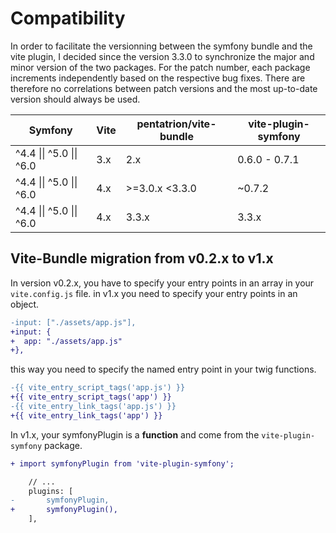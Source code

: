 # Compatibility

In order to facilitate the versionning between the symfony bundle and the vite plugin, I decided since the version 3.3.0 to synchronize the major and minor version of the two packages. For the patch number, each package increments independently based on the respective bug fixes. There are therefore no correlations between patch versions and the most up-to-date version should always be used.

| Symfony                  | Vite | pentatrion/vite-bundle | vite-plugin-symfony |
|--------------------------|------|------------------------|---------------------|
| ^4.4 \|\| ^5.0 \|\| ^6.0 | 3.x  | 2.x                    | 0.6.0 - 0.7.1       |
| ^4.4 \|\| ^5.0 \|\| ^6.0 | 4.x  | \>=3.0.x \<3.3.0       | ~0.7.2              |
| ^4.4 \|\| ^5.0 \|\| ^6.0 | 4.x  | 3.3.x                  | 3.3.x               |


## Vite-Bundle migration from v0.2.x to v1.x

In version v0.2.x, you have to specify your entry points in an array in your `vite.config.js` file. in v1.x you need to specify your entry points in an object.

```diff
-input: ["./assets/app.js"],
+input: {
+  app: "./assets/app.js"
+},
```

this way you need to specify the named entry point in your twig functions.

```diff
-{{ vite_entry_script_tags('app.js') }}
+{{ vite_entry_script_tags('app') }}
-{{ vite_entry_link_tags('app.js') }}
+{{ vite_entry_link_tags('app') }}
```

In v1.x, your symfonyPlugin is a **function** and come from the `vite-plugin-symfony` package.

```diff
+ import symfonyPlugin from 'vite-plugin-symfony';

    // ...
    plugins: [
-       symfonyPlugin,
+       symfonyPlugin(),
    ],
```
